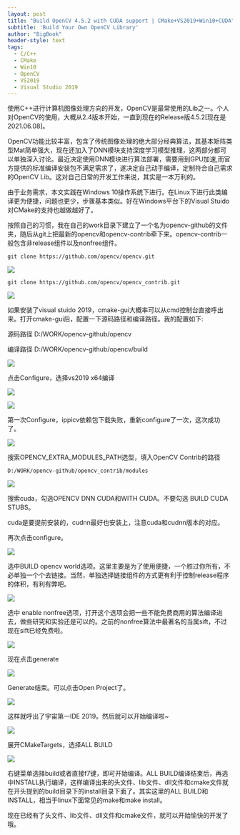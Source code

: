 ```yaml
---
layout: post
title: "Build OpenCV 4.5.2 with CUDA support | CMake+VS2019+Win10+CUDA"
subtitle: 'Build Your Own OpenCV Library'
author: "BigBook"
header-style: text
tags:
  - C/C++
  - CMake
  - Win10
  - OpenCV
  - VS2019
  - Visual Studio 2019
---
```


使用C++进行计算机图像处理方向的开发，OpenCV是最常使用的Lib之一。个人对OpenCV的使用，大概从2.4版本开始，一直到现在的Release版4.5.2[现在是2021.06.08]。

OpenCV功能比较丰富，包含了传统图像处理的绝大部分经典算法，其基本矩阵类型Mat简单强大，现在还加入了DNN模块支持深度学习模型推理，这两部分都可以单独深入讨论。最近决定使用DNN模块进行算法部署，需要用到GPU加速,而官方提供的标准编译安装包不满足需求了，遂决定自己动手编译，定制符合自己需求的OpenCV Lib。这对自己日常的开发工作来说，其实是一本万利的。

由于业务需求，本文实践在Windows 10操作系统下进行。在Linux下进行此类编译更为便捷，问题也更少，步骤基本类似。好在Windows平台下的Visual Stuido对CMake的支持也越做越好了。

按照自己的习惯，我在自己的work目录下建立了一个名为opencv-github的文件夹，随后从git上把最新的opencv和opencv-contrib牵下来。opencv-contrib一般包含非release组件以及nonfree组件。

```console
git clone https://github.com/opencv/opencv.git
```

![](/img/in-post/opencv_cmake_vs2019/0.png)

```console
git clone https://github.com/opencv/opencv_contrib.git
```

![](/img/in-post/opencv_cmake_vs2019/1.png)

如果安装了visual stuido 2019，cmake-gui大概率可以从cmd控制台直接呼出来。打开cmake-gui后，配置一下源码路径和编译路径。我的配置如下:

源码路径 D:/WORK/opencv-github/opencv

编译路径 D:/WORK/opencv-github/opencv/build

![](/img/in-post/opencv_cmake_vs2019/2.png)

点击Configure，选择vs2019 x64编译

![](/img/in-post/opencv_cmake_vs2019/3.png)

![](/img/in-post/opencv_cmake_vs2019/4.png)

第一次Configure，ippicv依赖包下载失败，重新configure了一次，这次成功了。

![](/img/in-post/opencv_cmake_vs2019/5.png)

搜索OPENCV_EXTRA_MODULES_PATH选型，填入OpenCV Contrib的路径

```console
D:/WORK/opencv-github/opencv_contrib/modules
```

![](/img/in-post/opencv_cmake_vs2019/6.png)

搜索cuda，勾选OPENCV DNN CUDA和WITH CUDA。不要勾选 BUILD CUDA STUBS。

cuda是要提前安装的，cudnn最好也安装上，注意cuda和cudnn版本的对应。

再次点击configure。

![](/img/in-post/opencv_cmake_vs2019/7.png)

选中BUILD opencv world选项。这里主要是为了使用便捷，一个胜过你所有，不必单独一个个去链接。当然，单独选择链接组件的方式更有利于控制release程序的体积，有利有弊吧。

![](/img/in-post/opencv_cmake_vs2019/8.png)

选中 enable nonfree选项，打开这个选项会把一些不能免费商用的算法编译进去，做些研究和实验还是可以的。之前的nonfree算法中最著名的当属sift，不过现在sift已经免费啦。

![](/img/in-post/opencv_cmake_vs2019/9.png)

现在点击generate

![](/img/in-post/opencv_cmake_vs2019/10.png)

Generate结束。可以点击Open Project了。

![](/img/in-post/opencv_cmake_vs2019/11.png)

这样就呼出了宇宙第一IDE 2019。然后就可以开始编译啦~

![](/img/in-post/opencv_cmake_vs2019/12.png)

展开CMakeTargets，选择ALL BUILD

![](/img/in-post/opencv_cmake_vs2019/13.png)

右键菜单选择build或者直接f7键，即可开始编译。ALL BUILD编译结束后，再选中INSTALL执行编译，这样编译出来的头文件、lib文件、dll文件和cmake文件就在开头提到的build目录下的install目录下面了。其实这里的ALL BUILD和INSTALL，相当于linux下面常见的make和make install。

现在已经有了头文件、lib文件、dll文件和cmake文件，就可以开始愉快的开发了哦。